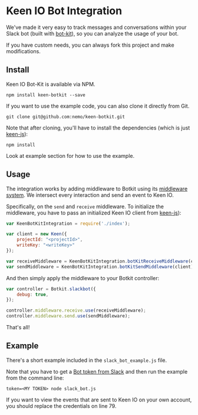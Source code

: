 # Keen IO Bot Integration

We've made it very easy to track messages and conversations within your Slack bot (built with [bot-kit](https://github.com/howdyai/botkit)), so you can analyze the usage of your bot.

If you have custom needs, you can always fork this project and make modifications.

## Install

Keen IO Bot-Kit is available via NPM.

```
npm install keen-botkit --save
```

If you want to use the example code, you can also clone it directly from Git.

```
git clone git@github.com:nemo/keen-botkit.git
```

Note that after cloning, you'll have to install the dependencies (which is just [keen-js](https://github.com/keen/keen-js)):

```
npm install
```

Look at example section for how to use the example.

## Usage

The integration works by adding middleware to Botkit using its [middleware system](https://github.com/howdyai/botkit#middleware). We intersect every interaction and send an event to Keen IO.

Specifically, on the `send` and `receive` middleware. To initialize the middleware, you have to pass an initialized Keen IO client from [keen-js](https://github.com/keen/keen-js)):

```javascript
var KeenBotKitIntegration = require('./index');

var client = new Keen({
    projectId: "<projectId>",
    writeKey: "<writeKey>"
});

var receiveMiddleware = KeenBotKitIntegration.botKitReceiveMiddleware(client);
var sendMiddleware = KeenBotKitIntegration.botKitSendMiddleware(client);
```

And then simply apply the middleware to your Botkit controller:

```javascript
var controller = Botkit.slackbot({
    debug: true,
});

controller.middleware.receive.use(receiveMiddleware);
controller.middleware.send.use(sendMiddleware);
```

That's all!

## Example

There's a short example included in the `slack_bot_example.js` file.

Note that you have to get a [Bot token from Slack](http://my.slack.com/services/new/bot) and then run the example from the command line:

```
token=<MY TOKEN> node slack_bot.js
```

If you want to view the events that are sent to Keen IO on your own account, you should replace the credentials on line 79.
